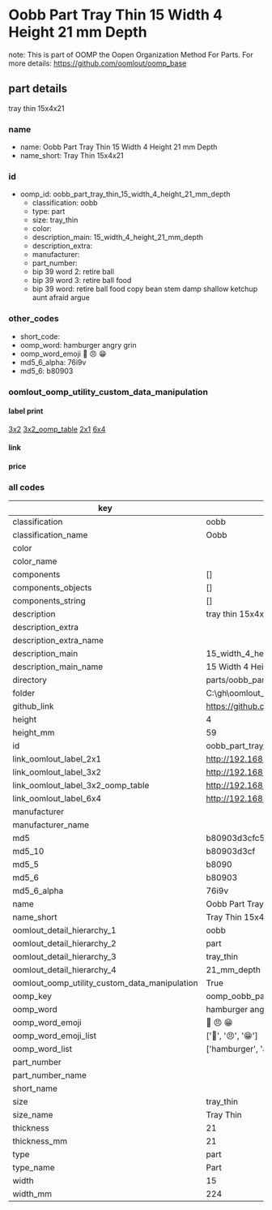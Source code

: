 # Oobb Part Tray Thin 15 Width 4 Height 21 mm Depth  

note: This is part of OOMP the Oopen Organization Method For Parts. For more details: https://github.com/oomlout/oomp_base

##  part details
  



tray thin 15x4x21



### name
* name: Oobb Part Tray Thin 15 Width 4 Height 21 mm Depth
* name_short: Tray Thin 15x4x21 
### id
* oomp_id: oobb_part_tray_thin_15_width_4_height_21_mm_depth
  * classification: oobb
  * type: part
  * size: tray_thin
  * color: 
  * description_main: 15_width_4_height_21_mm_depth
  * description_extra: 
  * manufacturer: 
  * part_number: 
  * bip 39 word 2: retire ball
  * bip 39 word 3: retire ball food
  * bip 39 word: retire ball food copy bean stem damp shallow ketchup aunt afraid argue

### other_codes
* short_code: 
* oomp_word: hamburger angry grin
* oomp_word_emoji :hamburger: :angry: :grin:
* md5_6_alpha: 76i9v
* md5_6: b80903






### oomlout_oomp_utility_custom_data_manipulation
#### label print
[3x2](http://192.168.1.245:1112/?label=oomp%2076i9v)
[3x2_oomp_table](http://192.168.1.108:1112/?label=oomp%2076i9v)
[2x1](http://192.168.1.242:1112/?label=oomp%2076i9v)
[6x4](http://192.168.1.55:1112/?label=oomp%2076i9v)    

#### link

                              

#### price







### all codes 
| key | value |  
| --- | --- |  
| classification | oobb |  
| classification_name | Oobb |  
| color |  |  
| color_name |  |  
| components | [] |  
| components_objects | [] |  
| components_string | [] |  
| description | tray thin 15x4x21 |  
| description_extra |  |  
| description_extra_name |  |  
| description_main | 15_width_4_height_21_mm_depth |  
| description_main_name | 15 Width 4 Height 21 mm Depth |  
| directory | parts/oobb_part_tray_thin_15_width_4_height_21_mm_depth |  
| folder | C:\gh\oomlout_oobb_version_4_generated_parts\parts\oobb_part_tray_thin_15_width_4_height_21_mm_depth |  
| github_link | https://github.com/oomlout/oomlout_oomp_part_src/tree/main/parts/oobb_part_tray_thin_15_width_4_height_21_mm_depth |  
| height | 4 |  
| height_mm | 59 |  
| id | oobb_part_tray_thin_15_width_4_height_21_mm_depth |  
| link_oomlout_label_2x1 | http://192.168.1.242:1112/?label=oomp%2076i9v |  
| link_oomlout_label_3x2 | http://192.168.1.245:1112/?label=oomp%2076i9v |  
| link_oomlout_label_3x2_oomp_table | http://192.168.1.108:1112/?label=oomp%2076i9v |  
| link_oomlout_label_6x4 | http://192.168.1.55:1112/?label=oomp%2076i9v |  
| manufacturer |  |  
| manufacturer_name |  |  
| md5 | b80903d3cfc506e75509c300b5847dbf |  
| md5_10 | b80903d3cf |  
| md5_5 | b8090 |  
| md5_6 | b80903 |  
| md5_6_alpha | 76i9v |  
| name | Oobb Part Tray Thin 15 Width 4 Height 21 mm Depth |  
| name_short | Tray Thin 15x4x21  |  
| oomlout_detail_hierarchy_1 | oobb |  
| oomlout_detail_hierarchy_2 | part |  
| oomlout_detail_hierarchy_3 | tray_thin |  
| oomlout_detail_hierarchy_4 | 21_mm_depth |  
| oomlout_oomp_utility_custom_data_manipulation | True |  
| oomp_key | oomp_oobb_part_tray_thin_15_width_4_height_21_mm_depth |  
| oomp_word | hamburger angry grin |  
| oomp_word_emoji | :hamburger: :angry: :grin: |  
| oomp_word_emoji_list | [':hamburger:', ':angry:', ':grin:'] |  
| oomp_word_list | ['hamburger', 'angry', 'grin'] |  
| part_number |  |  
| part_number_name |  |  
| short_name |  |  
| size | tray_thin |  
| size_name | Tray Thin |  
| thickness | 21 |  
| thickness_mm | 21 |  
| type | part |  
| type_name | Part |  
| width | 15 |  
| width_mm | 224 |  
